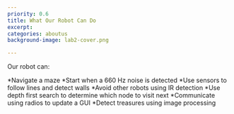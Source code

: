 ```yaml
---
priority: 0.6
title: What Our Robot Can Do
excerpt: 
categories: aboutus
background-image: lab2-cover.png

---
```


Our robot can:

*Navigate a maze
*Start when a 660 Hz noise is detected
*Use sensors to follow lines and detect walls
*Avoid other robots using IR detection
*Use depth first search to determine which node to visit next
*Communicate using radios to update a GUI 
*Detect treasures using image processing
